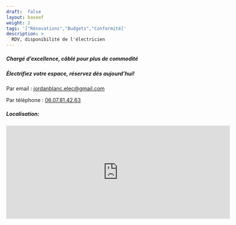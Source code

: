 ```yaml
---
draft:  false
layout: baseof
weight: 2
tags: '["Rénovations","Budgets","Conformité]'
description: >
  RDV, disponibilité de l'électricien
---
```


<h5>Chargé d’excellence, câblé pour plus de commodité</h5>
<h5>Électrifiez votre espace, réservez dès aujourd’hui!</h5>

Par email : jordanblanc.elec@gmail.com

Par téléphone : <a href ="tel:06 07 81 42 63">06.07.81.42.63</a></br>

<h5>Localisation:</h5>
<iframe 
 alt="Itinéraire GoogleMaps"
  width="600"
  height="250"
  frameborder="0" style="border:0"
   src="https://www.google.com/maps/embed?pb=!1m18!1m12!1m3!1d2713.834935853408!2d5.724622675357512!3d47.14149981998065!2m3!1f0!2f0!3f0!3m2!1i1024!2i768!4f13.1!3m3!1m2!1s0x478d459d65e783bd%3A0x9ed6da59f719d99e!2sJB%20Electricit%C3%A9!5e0!3m2!1sen!2sfr!4v1701019881634!5m2!1sen!2sfr" alt="GoogleMaps" width="400" height="300" style="border:0;" allowfullscreen="" loading="lazy" referrerpolicy="no-referrer-when-downgrade"></iframe>